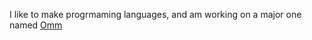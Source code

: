I like to make progrmaming languages, and am working on a major one named [Omm](https://github.com/omm-lang/omm)
